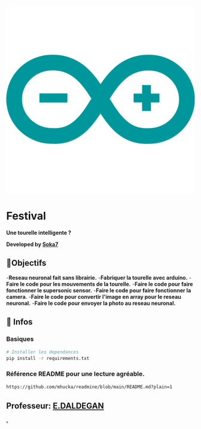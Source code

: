 ![Tourelle](arduino_logo_icon_170518.png)

# Festival

**Une tourelle intelligente ?**

**Developed by [Soka7](https://github.com/Soka7)**

## 🚀Objectifs

-**Reseau neuronal fait sans librairie.**
-**Fabriquer la tourelle avec arduino.**
-**Faire le code pour les mouvements de la tourelle.**
-**Faire le code pour faire fonctionner le supersonic sensor.**
-**Faire le code pour faire fonctionner la camera.**
-**Faire le code pour convertir l'image en array pour le reseau neuronal.**
-**Faire le code pour envoyer la photo au reseau neuronal.**

## 🎯 Infos

### Basiques
```bash
# Installer les dependances
pip install -r requirements.txt
```

### Référence README pour une lecture agréable.
```bash
https://github.com/mhucka/readmine/blob/main/README.md?plain=1
```

**Professeur: [E.DALDEGAN](https://github.com/edaldegan)**
-----------------------------------------------------------
**[.](https://www.youtube.com/watch?v=ujEph5vFwmc&list=RDujEph5vFwmc&start_radio=1)**